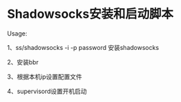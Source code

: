 # Shadowsocks安装和启动脚本
Usage:

1、ss/shadowsocks -i -p password 安装shadowsocks

2、安装bbr

3、根据本机ip设置配置文件

4、supervisord设置开机启动
